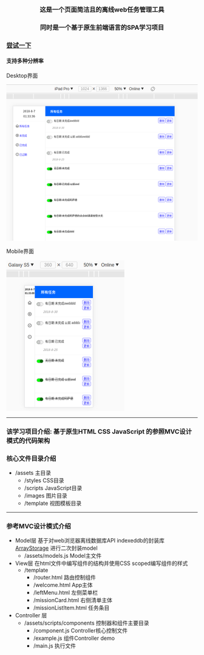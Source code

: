 
### <center>这是一个页面简洁且的离线web任务管理工具</center>
### <center>同时是一个基于原生前端语言的SPA学习项目</center>
### [尝试一下](https://zaqmjuop.github.io/todoist/)
#### 支持多种分辨率
Desktop界面

![Desktop](./assets/images/desktop.png)

Mobile界面 

![Mobile](./assets/images/mobile.png)
***
### 该学习项目介绍: 基于原生HTML CSS JavaScript 的参照MVC设计模式的代码架构
### 核心文件目录介绍
* /assets 主目录
  * /styles CSS目录
  * /scripts JavaScript目录
  * /images 图片目录
  * /template 视图模板目录
***
### 参考MVC设计模式介绍
* Model层 基于对web浏览器离线数据库API indexeddb的封装库 [ArrayStorage](https://github.com/zaqmjuop/arraystorage) 进行二次封装model
  * /assets/models.js Model主文件
* View层 在html文件中编写组件的结构并使用CSS scoped编写组件的样式
  * /template
    * /router.html 路由控制组件
    * /welcome.html App主体 
    * /leftMenu.html 左侧菜单栏
    * /missionCard.html 右侧清单主体
    * /missionListItem.html 任务条目
* Controller 层
  * /assets/scripts/components 控制器和组件主要目录
    * /component.js Controller核心控制文件
    * /example.js 组件Controller demo
    * /main.js 执行文件

